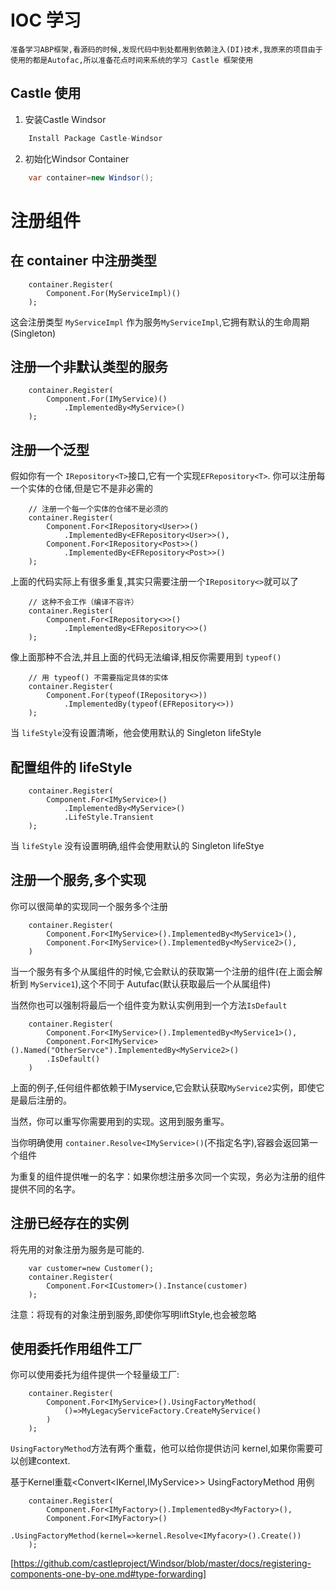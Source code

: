 # IOC 学习

    准备学习ABP框架,看源码的时候,发现代码中到处都用到依赖注入(DI)技术,我原来的项目由于使用的都是Autofac,所以准备花点时间来系统的学习 Castle 框架使用

## Castle 使用

1. 安装Castle Windsor

```csharp
    Install Package Castle-Windsor
```
2. 初始化Windsor Container

```csharp
    var container=new Windsor();
```

# 注册组件

## 在 container 中注册类型
```
    container.Register(
        Component.For(MyServiceImpl)()
    );
```
这会注册类型 ```MyServiceImpl``` 作为服务```MyServiceImpl```,它拥有默认的生命周期(Singleton)

## 注册一个非默认类型的服务
```
    container.Register(
        Component.For(IMyService)()
            .ImplementedBy<MyService>()
    );
```

## 注册一个泛型

假如你有一个 ```IRepository<T>```接口,它有一个实现```EFRepository<T>```.
你可以注册每一个实体的仓储,但是它不是非必需的

```
    // 注册一个每一个实体的仓储不是必须的
    container.Register(
        Component.For<IRepository<User>>()
            .ImplementedBy<EFRepository<User>>(),
        Component.For<IRepository<Post>>()
            .ImplementedBy<EFRepository<Post>>()
    );
```
上面的代码实际上有很多重复,其实只需要注册一个```IRepository<>```就可以了
```
    // 这种不会工作（编译不容许）
    container.Register(
        Component.For<IRepository<>>()
            .ImplementedBy<EFRepository<>>()
    );
```
像上面那种不合法,并且上面的代码无法编译,相反你需要用到 ```typeof()```

```
    // 用 typeof() 不需要指定具体的实体
    container.Register(
        Component.For(typeof(IRepository<>))
            .ImplementedBy(typeof(EFRepository<>))
    );
```
当 ```lifeStyle```没有设置清晰，他会使用默认的 Singleton lifeStyle 

## 配置组件的 lifeStyle

```
    container.Register(
        Component.For<IMyService>()
            .ImplementedBy<MyService>()
            .LifeStyle.Transient
    );
```
当 ```lifeStyle``` 没有设置明确,组件会使用默认的 Singleton lifeStye

## 注册一个服务,多个实现

你可以很简单的实现同一个服务多个注册

```
    container.Register(
        Component.For<IMyService>().ImplementedBy<MyService1>(),
        Component.For<IMyService>().ImplementedBy<MyService2>(),
    )
```
当一个服务有多个从属组件的时候,它会默认的获取第一个注册的组件(在上面会解析到 ```MyService1```),这个不同于 Autufac(默认获取最后一个从属组件)

当然你也可以强制将最后一个组件变为默认实例用到一个方法```IsDefault```
```
    container.Register(
        Component.For<IMyService>().ImplementedBy<MyService1>(),
        Component.For<IMyService>().Named("OtherServce").ImplementedBy<MyService2>()
        .IsDefault()
    )
```
上面的例子,任何组件都依赖于IMyservice,它会默认获取```MyService2```实例，即使它是最后注册的。

当然，你可以重写你需要用到的实现。这用到服务重写。

当你明确使用 ```container.Resolve<IMyService>()```(不指定名字),容器会返回第一个组件

为重复的组件提供唯一的名字：如果你想注册多次同一个实现，务必为注册的组件提供不同的名字。

## 注册已经存在的实例

将先用的对象注册为服务是可能的.

```
    var customer=new Customer();
    container.Register(
        Component.For<ICustomer>().Instance(customer)
    );
```

注意：将现有的对象注册到服务,即使你写明liftStyle,也会被忽略

## 使用委托作用组件工厂
你可以使用委托为组件提供一个轻量级工厂:

```
    container.Register(
        Component.For<IMyService>().UsingFactoryMethod(
            ()=>MyLegacyServiceFactory.CreateMyService()
        )
    );
```

```UsingFactoryMethod```方法有两个重载，他可以给你提供访问 kernel,如果你需要可以创建context.

基于Kernel重载<Convert<IKernel,IMyService>> UsingFactoryMethod 用例
```
    container.Register(
        Component.For<IMyFactory>().ImplementedBy<MyFactory>(),
        Component.For<IMyFactory>()
                    .UsingFactoryMethod(kernel=>kernel.Resolve<IMyfacory>().Create())
    );
```

[https://github.com/castleproject/Windsor/blob/master/docs/registering-components-one-by-one.md#type-forwarding]


